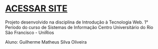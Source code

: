 # [ACESSAR SITE](https://guilherme07o.github.io/site-freud/)

Projeto desenvolvido na disciplina de Introdução à Tecnologia Web.
1° Período do curso de Sistemas de Informação
Centro Universitário do Rio São Francisco - UniRios

Aluno: Guilherme Matheus Silva Oliveira
